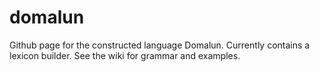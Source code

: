 # domalun
Github page for the constructed language Domalun. Currently contains a lexicon builder. See the wiki for grammar and examples.
